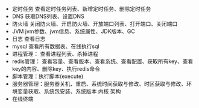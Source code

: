 - 定时任务 查看定时任务列表、新增定时任务、删除定时任务
- DNS 获取DNS列表、设置DNS
- 防火墙 关闭防火墙、开启防火墙、开放端口列表、打开端口、关闭端口
- JVM jvm参数、jvm信息、系统属性、JDK版本、GC
- 日志 查看日志
- mysql 查看所有数据表、在线执行sql
- 进程管理： 查看进程列表、杀掉进程
- redis管理： 查看容量、查看版本、查看系统、查看配置、获取所有key、查看key的内容、删除key、执行redis命令
- 脚本管理：执行脚本(execute)
- 服务器管理：服务器关机、重启、系统时间获取与修改、时区获取与修改、环境变量获取、系统包安装、系统版本 内核 架构
- 在线终端
